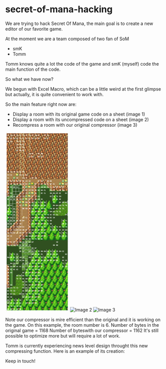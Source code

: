 # secret-of-mana-hacking

We are trying to hack Secret Of Mana, the main goal is to create a new editor of our favorite game.

At the moment we are a team composed of two fan of SoM
  - smK
  - Tomm

Tomm knows quite a lot the code of the game and smK (myself) code the main function of the code.

So what we have now?

We begun with Excel Macro, which can be a little weird at the first glimpse but actually, it is quite convenient to work with.

So the  main feature right now are:

- Display a room with its original game code on a sheet (image 1)
- Display a room with its uncompressed code on a sheet (image 2)
- Recompress a room with our original compressor (image 3)

<img src="/Images%20GitHub/Room6_original_code.png" alt="Image 1" style="width:200px;"/>
<img src="/Images%20GitHub/Room6_uncompressed_code" alt="Image 2" style="width:200px;"/>
<img src="/Images%20GitHub/Room6_compressed_code" alt="Image 3" style="width:200px;"/>

Note our compressor is mire efficient than the original and it is working on the game.
On this example, the room number is 6.
Number of bytes in the original game = 1168
Number of byteswith our compressor = 1162
It's still possible to optimize more but will require a lot of work.

Tomm is currently experiencing news level design throught this new compressing function.
Here is an example of its creation:



Keep in touch!
